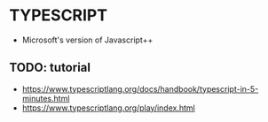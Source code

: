 # TYPESCRIPT
- Microsoft's version of Javascript++

## TODO: tutorial
- https://www.typescriptlang.org/docs/handbook/typescript-in-5-minutes.html
- https://www.typescriptlang.org/play/index.html
